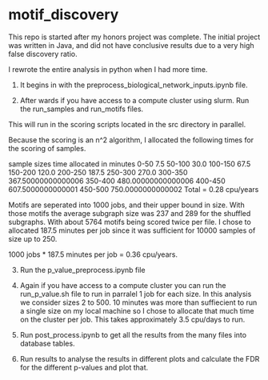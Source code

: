 # motif_discovery

This repo is started after my honors project was complete. The initial project was written in Java, and did not have conclusive results due to a very high false discovery ratio.

I rewrote the entire analysis in python when I had more time.

1. It begins in with the preprocess_biological_network_inputs.ipynb file. 

2. After wards if you have access to a compute cluster using slurm. Run the run_samples and run_motifs files.

This will run in the scoring scripts located in the src directory in parallel. 

Because the scoring is an n^2 algorithm, I allocated the following times for the scoring of samples. 

sample sizes    time allocated in minutes
0-50            7.5
50-100          30.0
100-150         67.5
150-200         120.0
200-250         187.5
250-300         270.0
300-350         367.50000000000006
350-400         480.00000000000006
400-450         607.5000000000001
450-500         750.0000000000002
Total = 0.28 cpu/years

Motifs are seperated into 1000 jobs, and their upper bound in size. With those motifs the average subgraph size was 237 and 289 for the shuffled subgraphs. With about 5764 motifs being scored twice per file. I chose to allocated 187.5 minutes per job since it was sufficient for 10000 samples of size up to 250.

1000 jobs * 187.5 minutes per job = 0.36 cpu/years.

3. Run the p_value_preprocess.ipynb file

4. Again if you have access to a compute cluster you can run the run_p_value.sh file to run in parralel 1 job for each size. In this analysis we consider sizes 2 to 500. 10 minutes was more than suffiecient to run a single size on my local machine so I chose to allocate that much time on the cluster per job. This takes approximately 3.5 cpu/days to run.

5. Run post_process.ipynb to get all the results from the many files into database tables.

6. Run results to analyse the results in different plots and calculate the FDR for the different p-values and plot that.

